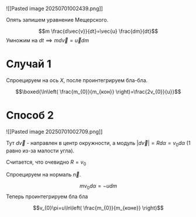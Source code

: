 ![[Pasted image 20250701002439.png]]

Опять запишем уравнение Мещерского.

$$m \frac{d\vec{v}}{dt}=\vec{u} \frac{dm}{dt}$$
Умножим на $dt \implies m d\vec{v}=\vec{u}dm$

# Случай 1

Спроецируем на ось $X$, после проинтегрируем бла-бла.

$$\boxed{\ln\left( \frac{m_{0}}{m_{кон}} \right)=\frac{2v_{0}}{u}}$$

# Способ 2

![[Pasted image 20250701002709.png]]

Тут $d\vec{v}$ - направлен в центр окружности, а модуль $|d\vec{v}|=Rd\alpha=v_{0}d\alpha$ (1 равно из-за малости угла).

Считается, что очевидно $R=v_{0}$

Спроецируем на нормаль $\vec{n}$.

$$mv_{0}d\alpha=-udm$$
Теперь проинтегрируем бла бла 

$$v_{0}\pi=u\ln\left( \frac{m_{0}}{m_{коне}} \right)$$